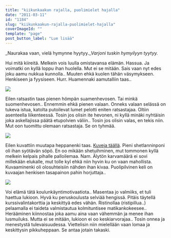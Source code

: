 ```yaml
---
title: "kiikunkaakun rajalla, puolimielet hajalla"
date: "2011-03-11"
id: "1184"
slug: "kiikunkaakun-rajalla-puolimielet-hajalla"
coverImageId: ""
template: "page"
post_button_label: "Lue lisää"
---
```


_Naurakaa vaan, vielä hymynne hyytyy.__Varjoni tuskin hymyilyyn tyytyy._

  

Hui mitä kiireitä. Melkein vois luulla omistavansa elämän. Hassua. Ja voimatki on kyllä loppu ihan huolella. Mut ei se mitään. Sais vaan nyt edes joku aamu nukkua kunnolla.. Muuten ehkä kuolen tähän väsymykseen. Henkiseen ja fyysiseen. Hurr. Huamennaki aamutalliin taas..

  

[![](images/nimet%25C3%25B6n14.png)](https://lh3.googleusercontent.com/-e1wR3FKd1EY/TXp6L_H1zII/AAAAAAAAADE/_jgbrrgAEdI/s1600/nimet%25C3%25B6n14.png)

  
Eilen ratsastin taas pienen hömpän suamenhevosen. Tai minkä suomenhevosen.. Ennemmin ehkä pienen valaan. Onneks valaan selässä on tukeva istua, katolta putoilevat lumet pelotti eniten ratsastajaa. Oltiin asenteella liikenteessä. Tosin jos olisin ite hevonen, ni kyllä minäki nyhtäisin joka askellajissa päätä etupolvien väliin.. Tosin jos olisin valas, en tekis niin. Mut oon tuomittu olemaan ratsastaja. Se on tyhmää.  
  

[![](images/nimet%25C3%25B6n13.png)](https://lh6.googleusercontent.com/-uMpUphqmqCI/TXqF6EAL6tI/AAAAAAAAADM/3RjDbs1g9yc/s1600/nimet%25C3%25B6n13.png)

  
Eilen kuvattiin muutapa heppanenki taas. [Kuveja täällä](http://maisaw.otukset.fi/kuvat/2011/Tallit+ja+hevoset/Tortolan+Tallit+3/). Pieni shetlanninponi oli ihan syötävän söpö. En oo mikään shetuihminen, mut tommonen kyllä melkein kelpais pihalle palloilemaa. Nam. Älytön karvamäärä ei sovi millekään elukalle, mut tolle kyl ehkä niin hyvin ku on vaan mahollista. Kuvaaminenki oli olosuhteisiin nähden ihan kivaa. Puolipilvinen keli on kuvaajan henkisen tasapainon pahin horjuttaja..  
  

[![](images/nimet%25C3%25B6n15.png)](https://lh5.googleusercontent.com/-QQRpRWz74Uc/TXqF7b41IDI/AAAAAAAAADQ/QMTduEXGJXo/s1600/nimet%25C3%25B6n15.png)

  
Voi elämä tätä koulunkäyntimotivaatiota.. Masentaa jo valmiiks, et tuli haettua lukioon. Hyvä ku peruskoulusta selviää hengissä. Pitäis täytellä kurssivalintakorttia ja keskittyä edes vähän. Ristinollaa (ristipillua..) pelaamalla ei taideta valmistautua kolmituntisee matikankokeesee.. Herääminen kiinnostaa joka aamu aina vaan vähemmän ja menee ihan lusmuiluks. Mutta ei se mitään, lukioon ei oo keskiarvorajaa.. Tosin onnea ja menestystä tulevaisuudessa. Viettelisin niin mielellään vaan lomaa ja keskittysin pikkuheppaan. Se antaa jotain takaski.

